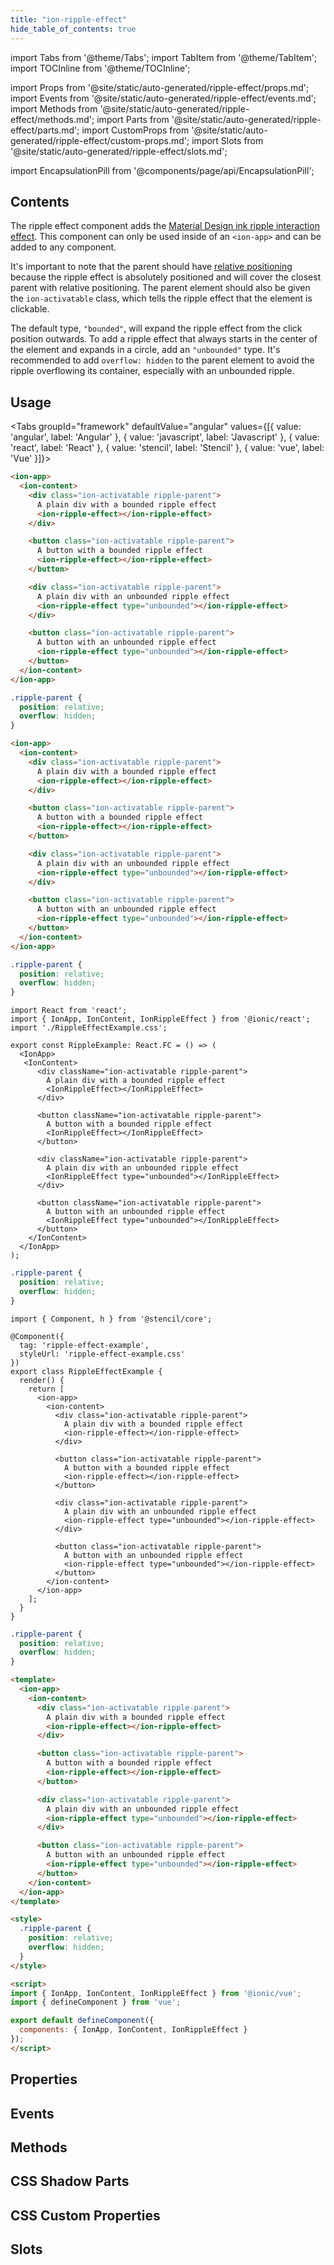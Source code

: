 ```yaml
---
title: "ion-ripple-effect"
hide_table_of_contents: true
---
```

import Tabs from '@theme/Tabs';
import TabItem from '@theme/TabItem';
import TOCInline from '@theme/TOCInline';

import Props from '@site/static/auto-generated/ripple-effect/props.md';
import Events from '@site/static/auto-generated/ripple-effect/events.md';
import Methods from '@site/static/auto-generated/ripple-effect/methods.md';
import Parts from '@site/static/auto-generated/ripple-effect/parts.md';
import CustomProps from '@site/static/auto-generated/ripple-effect/custom-props.md';
import Slots from '@site/static/auto-generated/ripple-effect/slots.md';

import EncapsulationPill from '@components/page/api/EncapsulationPill';

<head>
  <title>ion-ripple-effect | Ripple Effect Button Component for Ionic Apps</title>
  <meta name="description" content="The ripple effect button component adds the Material Design ink ripple interaction effect. It can only be used in an ion-app and can be added to any component." />
</head>

<EncapsulationPill type="shadow" />

<h2 className="table-of-contents__title">Contents</h2>

<TOCInline
  toc={toc}
  maxHeadingLevel={2}
/>



The ripple effect component adds the [Material Design ink ripple interaction effect](https://material.io/develop/web/supporting/ripple). This component can only be used inside of an `<ion-app>` and can be added to any component.

It's important to note that the parent should have [relative positioning](https://developer.mozilla.org/en-US/docs/Web/CSS/position) because the ripple effect is absolutely positioned and will cover the closest parent with relative positioning. The parent element should also be given the `ion-activatable` class, which tells the ripple effect that the element is clickable.

The default type, `"bounded"`, will expand the ripple effect from the click position outwards. To add a ripple effect that always starts in the center of the element and expands in a circle, add an `"unbounded"` type. It's recommended to add `overflow: hidden` to the parent element to avoid the ripple overflowing its container, especially with an unbounded ripple.



## Usage

<Tabs groupId="framework" defaultValue="angular" values={[{ value: 'angular', label: 'Angular' }, { value: 'javascript', label: 'Javascript' }, { value: 'react', label: 'React' }, { value: 'stencil', label: 'Stencil' }, { value: 'vue', label: 'Vue' }]}>

<TabItem value="angular">

```html
<ion-app>
  <ion-content>
    <div class="ion-activatable ripple-parent">
      A plain div with a bounded ripple effect
      <ion-ripple-effect></ion-ripple-effect>
    </div>

    <button class="ion-activatable ripple-parent">
      A button with a bounded ripple effect
      <ion-ripple-effect></ion-ripple-effect>
    </button>

    <div class="ion-activatable ripple-parent">
      A plain div with an unbounded ripple effect
      <ion-ripple-effect type="unbounded"></ion-ripple-effect>
    </div>

    <button class="ion-activatable ripple-parent">
      A button with an unbounded ripple effect
      <ion-ripple-effect type="unbounded"></ion-ripple-effect>
    </button>
  </ion-content>
</ion-app>
```

```css
.ripple-parent {
  position: relative;
  overflow: hidden;
}
```

</TabItem>


<TabItem value="javascript">

```html
<ion-app>
  <ion-content>
    <div class="ion-activatable ripple-parent">
      A plain div with a bounded ripple effect
      <ion-ripple-effect></ion-ripple-effect>
    </div>

    <button class="ion-activatable ripple-parent">
      A button with a bounded ripple effect
      <ion-ripple-effect></ion-ripple-effect>
    </button>

    <div class="ion-activatable ripple-parent">
      A plain div with an unbounded ripple effect
      <ion-ripple-effect type="unbounded"></ion-ripple-effect>
    </div>

    <button class="ion-activatable ripple-parent">
      A button with an unbounded ripple effect
      <ion-ripple-effect type="unbounded"></ion-ripple-effect>
    </button>
  </ion-content>
</ion-app>
```

```css
.ripple-parent {
  position: relative;
  overflow: hidden;
}
```

</TabItem>


<TabItem value="react">

```tsx
import React from 'react';
import { IonApp, IonContent, IonRippleEffect } from '@ionic/react';
import './RippleEffectExample.css';

export const RippleExample: React.FC = () => (
  <IonApp>
   <IonContent>
      <div className="ion-activatable ripple-parent">
        A plain div with a bounded ripple effect
        <IonRippleEffect></IonRippleEffect>
      </div>

      <button className="ion-activatable ripple-parent">
        A button with a bounded ripple effect
        <IonRippleEffect></IonRippleEffect>
      </button>

      <div className="ion-activatable ripple-parent">
        A plain div with an unbounded ripple effect
        <IonRippleEffect type="unbounded"></IonRippleEffect>
      </div>

      <button className="ion-activatable ripple-parent">
        A button with an unbounded ripple effect
        <IonRippleEffect type="unbounded"></IonRippleEffect>
      </button>
    </IonContent>
  </IonApp>
);
```

```css
.ripple-parent {
  position: relative;
  overflow: hidden;
}
```

</TabItem>


<TabItem value="stencil">

```tsx
import { Component, h } from '@stencil/core';

@Component({
  tag: 'ripple-effect-example',
  styleUrl: 'ripple-effect-example.css'
})
export class RippleEffectExample {
  render() {
    return [
      <ion-app>
        <ion-content>
          <div class="ion-activatable ripple-parent">
            A plain div with a bounded ripple effect
            <ion-ripple-effect></ion-ripple-effect>
          </div>

          <button class="ion-activatable ripple-parent">
            A button with a bounded ripple effect
            <ion-ripple-effect></ion-ripple-effect>
          </button>

          <div class="ion-activatable ripple-parent">
            A plain div with an unbounded ripple effect
            <ion-ripple-effect type="unbounded"></ion-ripple-effect>
          </div>

          <button class="ion-activatable ripple-parent">
            A button with an unbounded ripple effect
            <ion-ripple-effect type="unbounded"></ion-ripple-effect>
          </button>
        </ion-content>
      </ion-app>
    ];
  }
}
```

```css
.ripple-parent {
  position: relative;
  overflow: hidden;
}
```

</TabItem>


<TabItem value="vue">

```html
<template>
  <ion-app>
    <ion-content>
      <div class="ion-activatable ripple-parent">
        A plain div with a bounded ripple effect
        <ion-ripple-effect></ion-ripple-effect>
      </div>

      <button class="ion-activatable ripple-parent">
        A button with a bounded ripple effect
        <ion-ripple-effect></ion-ripple-effect>
      </button>

      <div class="ion-activatable ripple-parent">
        A plain div with an unbounded ripple effect
        <ion-ripple-effect type="unbounded"></ion-ripple-effect>
      </div>

      <button class="ion-activatable ripple-parent">
        A button with an unbounded ripple effect
        <ion-ripple-effect type="unbounded"></ion-ripple-effect>
      </button>
    </ion-content>
  </ion-app>
</template>

<style>
  .ripple-parent {
    position: relative;
    overflow: hidden;
  }
</style>

<script>
import { IonApp, IonContent, IonRippleEffect } from '@ionic/vue';
import { defineComponent } from 'vue';

export default defineComponent({
  components: { IonApp, IonContent, IonRippleEffect }
});
</script>
```

</TabItem>

</Tabs>

## Properties
<Props />

## Events
<Events />

## Methods
<Methods />

## CSS Shadow Parts
<Parts />

## CSS Custom Properties
<CustomProps />

## Slots
<Slots />